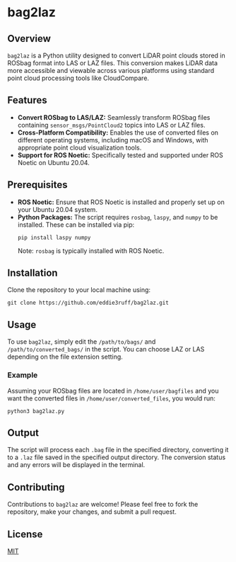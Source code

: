 
# bag2laz

## Overview
`bag2laz` is a Python utility designed to convert LiDAR point clouds stored in ROSbag format into LAS or LAZ files. This conversion makes LiDAR data more accessible and viewable across various platforms using standard point cloud processing tools like CloudCompare.

## Features
- **Convert ROSbag to LAS/LAZ:** Seamlessly transform ROSbag files containing `sensor_msgs/PointCloud2` topics into LAS or LAZ files.
- **Cross-Platform Compatibility:** Enables the use of converted files on different operating systems, including macOS and Windows, with appropriate point cloud visualization tools.
- **Support for ROS Noetic:** Specifically tested and supported under ROS Noetic on Ubuntu 20.04.

## Prerequisites
- **ROS Noetic:** Ensure that ROS Noetic is installed and properly set up on your Ubuntu 20.04 system.
- **Python Packages:** The script requires `rosbag`, `laspy`, and `numpy` to be installed. These can be installed via pip:
  ```shell
  pip install laspy numpy
  ```
  Note: `rosbag` is typically installed with ROS Noetic.

## Installation
Clone the repository to your local machine using:
```shell
git clone https://github.com/eddie3ruff/bag2laz.git
```

## Usage
To use `bag2laz`, simply edit the `/path/to/bags/` and `/path/to/converted_bags/` in the script. You can choose LAZ or LAS depending on the file extension setting.

### Example
Assuming your ROSbag files are located in `/home/user/bagfiles` and you want the converted files in `/home/user/converted_files`, you would run:

```shell
python3 bag2laz.py
```

## Output
The script will process each `.bag` file in the specified directory, converting it to a `.laz` file saved in the specified output directory. The conversion status and any errors will be displayed in the terminal.

## Contributing
Contributions to `bag2laz` are welcome! Please feel free to fork the repository, make your changes, and submit a pull request.

## License
[MIT](https://opensource.org/licenses/MIT)
